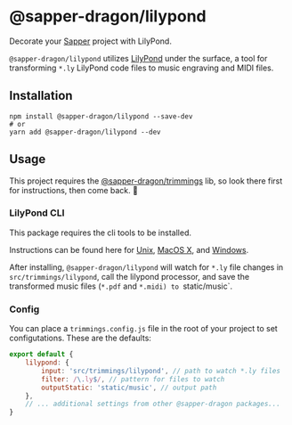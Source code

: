 # @sapper-dragon/lilypond

Decorate your [Sapper](https://sapper.svelte.dev/) project with LilyPond.

`@sapper-dragon/lilypond` utilizes [LilyPond](http://lilypond.org/) under the surface, a tool for transforming `*.ly` LilyPond code files to music engraving and MIDI files.

## Installation

```
npm install @sapper-dragon/lilypond --save-dev
# or
yarn add @sapper-dragon/lilypond --dev
```

## Usage

This project requires the [@sapper-dragon/trimmings](https://github.com/sapper-dragon/trimmings) lib, so look there first for instructions, then come back. 💫

### LilyPond CLI

This package requires the cli tools to be installed. 


Instructions can be found here for [Unix](http://lilypond.org/doc/v2.18/Documentation/web/unix), [MacOS X](http://lilypond.org/doc/v2.18/Documentation/web/macos-x), and [Windows](http://lilypond.org/doc/v2.18/Documentation/web/windows).

After installing, `@sapper-dragon/lilypond` will watch for `*.ly` file changes in `src/trimmings/lilypond`, call the lilypond processor, and save the transformed music files (`*.pdf` and `*.midi) to `static/music`.

### Config

You can place a `trimmings.config.js` file in the root of your project to set configutations. These are the defaults:

```js
export default {
	lilypond: {
		input: 'src/trimmings/lilypond', // path to watch *.ly files
		filter: /\.ly$/, // pattern for files to watch
		outputStatic: 'static/music', // output path
	},
	// ... additional settings from other @sapper-dragon packages...
}
```
